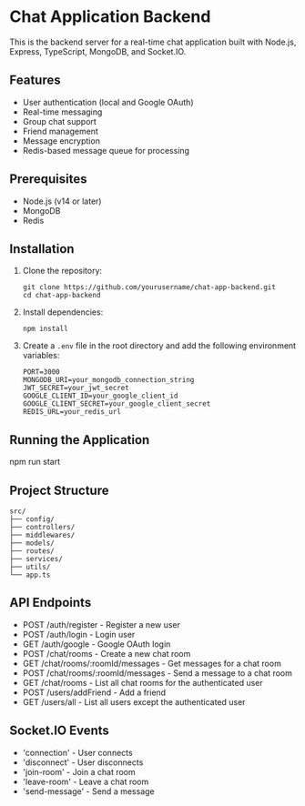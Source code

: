# Chat Application Backend

This is the backend server for a real-time chat application built with Node.js, Express, TypeScript, MongoDB, and Socket.IO.

## Features

- User authentication (local and Google OAuth)
- Real-time messaging
- Group chat support
- Friend management
- Message encryption
- Redis-based message queue for processing

## Prerequisites

- Node.js (v14 or later)
- MongoDB
- Redis

## Installation

1. Clone the repository:
   ```
   git clone https://github.com/yourusername/chat-app-backend.git
   cd chat-app-backend
   ```

2. Install dependencies:
   ```
   npm install
   ```

3. Create a `.env` file in the root directory and add the following environment variables:
   ```
   PORT=3000
   MONGODB_URI=your_mongodb_connection_string
   JWT_SECRET=your_jwt_secret
   GOOGLE_CLIENT_ID=your_google_client_id
   GOOGLE_CLIENT_SECRET=your_google_client_secret
   REDIS_URL=your_redis_url
   ```

## Running the Application

npm run start

## Project Structure

```
src/
├── config/
├── controllers/
├── middlewares/
├── models/
├── routes/
├── services/
├── utils/
└── app.ts
```

## API Endpoints

- POST /auth/register - Register a new user
- POST /auth/login - Login user
- GET /auth/google - Google OAuth login
- POST /chat/rooms - Create a new chat room
- GET /chat/rooms/:roomId/messages - Get messages for a chat room
- POST /chat/rooms/:roomId/messages - Send a message to a chat room
- GET /chat/rooms - List all chat rooms for the authenticated user
- POST /users/addFriend - Add a friend
- GET /users/all - List all users except the authenticated user

## Socket.IO Events

- 'connection' - User connects
- 'disconnect' - User disconnects
- 'join-room' - Join a chat room
- 'leave-room' - Leave a chat room
- 'send-message' - Send a message